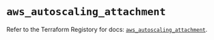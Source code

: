 # `aws_autoscaling_attachment`

Refer to the Terraform Registory for docs: [`aws_autoscaling_attachment`](https://registry.terraform.io/providers/hashicorp/aws/3.76.1/docs/resources/autoscaling_attachment).
